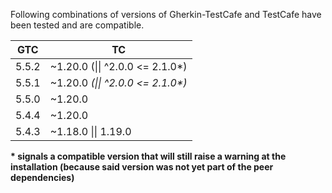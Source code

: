 Following combinations of versions of Gherkin-TestCafe and TestCafe have been tested and are compatible.

| GTC   | TC                                         |
| ----- | ------------------------------------------ |
| 5.5.2 | ~1.20.0 (&#124;&#124; ^2.0.0 <= 2.1.0\*)   |
| 5.5.1 | ~1.20.0 _(&#124;&#124; ^2.0.0 <= 2.1.0\*)_ |
| 5.5.0 | ~1.20.0                                    |
| 5.4.4 | ~1.20.0                                    |
| 5.4.3 | ~1.18.0 &#124;&#124; 1.19.0                |

**\* signals a compatible version that will still raise a warning at the installation (because said version was not yet part of the peer dependencies)**
